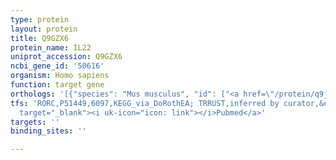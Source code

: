 ```yaml
---
type: protein
layout: protein
title: Q9GZX6
protein_name: IL22
uniprot_accession: Q9GZX6
ncbi_gene_id: '50616'
organism: Homo sapiens
function: target gene
orthologs: '[{"species": "Mus musculus", "id": ["<a href=\"/protein/q9jjy9\">Q9JJY9</a>", "Q9JJY8"]}, {"species": "Rattus norvegicus", "id": ["G3V6X6"]}]'
tfs: 'RORC,P51449,6097,KEGG_via_DoRothEA; TRRUST,inferred by curator,&ensp;<a href="https://www.ncbi.nlm.nih.gov/pubmed/?term=19578368%5Buid%5D+OR+27899662%5Buid%5D+OR+31340985%5Buid%5D+OR+29087512%5Buid%5D"
  target="_blank"><i uk-icon="icon: link"></i>Pubmed</a>'
targets: ''
binding_sites: ''

---
```

